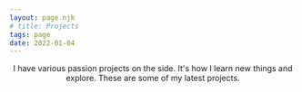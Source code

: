 ```yaml
---
layout: page.njk
# title: Projects
tags: page
date: 2022-01-04
---
```


<header id="hero">
  <p class="faded">
    I have various passion projects on the side. It's how I learn new things and explore. These are some of my latest projects.
  </p>
</header>
